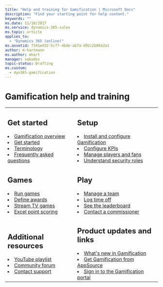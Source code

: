 ```yaml
---
title: "Help and training for Gamification | Microsoft Docs"
description: "Find your starting point for help content."
keywords: ""
ms.date: 11/10/2017
ms.service: dynamics-365-sales
ms.topic: article
applies_to:
  - "Dynamics 365 (online)"
ms.assetid: 7341ed32-5cf7-4bde-ab7a-d92c2b86e2a1
author: m-hartmann
ms.author: mhart
manager: sakudes
topic-status: Drafting
ms.custom:
  - dyn365-gamification
---
```


# Gamification help and training

<table>
<tr>
<td>

<h2>Get started</h2>
<li><a href="increase-employee-productivity.md" data-raw-source="[Gamification overview](increase-employee-productivity.md)">Gamification overview</a></li>
<li><a href="get-started.md" data-raw-source="[Get started](get-started.md)">Get started</a></li>
<li><a href="glossary.md" data-raw-source="[Terminology](glossary.md)">Terminology</a></li>
<li><a href="frequently-asked-questions.md" data-raw-source="[Frequently asked questions](frequently-asked-questions.md)">Frequently asked questions</a></li>
</td>
<td>

<h2>Setup</h2>

<li><a href="manage-gamification-in-dynamics-365-online.md" data-raw-source="[Install and configure Gamification](manage-gamification-in-dynamics-365-online.md)">Install and configure Gamification</a></li>
<li><a href="configure-kpis.md" data-raw-source="[Configure KPIs](configure-kpis.md)">Configure KPIs</a></li>
<li><a href="manage-players-fans.md" data-raw-source="[Manage players and fans](manage-players-fans.md)">Manage players and fans</a></li>
<li><a href="understand-security-roles.md" data-raw-source="[Understand security roles](understand-security-roles.md)">Understand security roles</a></li>
</td>
</tr>
<tr>
<td>

<h2>Games</h2>

<li><a href="run-games.md" data-raw-source="[Run games](run-games.md)">Run games</a></li>
<li><a href="define-weekly-awards.md" data-raw-source="[Define awards](define-weekly-awards.md)">Define awards</a></li>
<li><a href="configure-view-tvs.md" data-raw-source="[Stream TV games](configure-view-tvs.md)">Stream TV games</a></li>
<li><a href="update-scores-using-excel-point-scoring.md" data-raw-source="[Excel point scoring](update-scores-using-excel-point-scoring.md)">Excel point scoring</a></li>
</td>
<td>

<h2>Play</h2>

<li><a href="manage-fantasy-team.md" data-raw-source="[Manage a team](manage-fantasy-team.md)">Manage a team</a></li>
<li><a href="log-time-off.md" data-raw-source="[Log time off](log-time-off.md)">Log time off</a></li>
<li><a href="view-leaderboard.md" data-raw-source="[See the leaderboard](view-leaderboard.md)">See the leaderboard</a></li>
<li><a href="contact-commissioner.md" data-raw-source="[Contact a commissioner](contact-commissioner.md)">Contact a commissioner</a></li>
</td>
</tr>
<tr>
<td>

<h2> Additional resources </h2>

<li><a href="https://go.microsoft.com/fwlink/p/?LinkId=825549" data-raw-source="[YouTube playlist](https://go.microsoft.com/fwlink/p/?LinkId=825549)">YouTube playlist</a></li>
<li><a href="https://go.microsoft.com/fwlink/p/?LinkId=825550" data-raw-source="[Community forum](https://go.microsoft.com/fwlink/p/?LinkId=825550)">Community forum</a></li>
<li><a href="https://go.microsoft.com/fwlink/p/?LinkId=394391" data-raw-source="[Contact support](https://go.microsoft.com/fwlink/p/?LinkId=394391)">Contact support</a></li>

</td>
<td>

<h2> Product updates and links </h2>

<li><a href="../gamification/release-notes.md" data-raw-source="[What&#39;s new in Gamification](../gamification/release-notes.md)">What&#39;s new in Gamification</a></li>
<li><a href="https://appsource.microsoft.com/en-us/product/dynamics-365/mscrm.f6d23ec7-255c-4bd8-8c99-dc041d5cb8b3" data-raw-source="[Get Gamification from AppSource](https://appsource.microsoft.com/en-us/product/dynamics-365/mscrm.f6d23ec7-255c-4bd8-8c99-dc041d5cb8b3)">Get Gamification from AppSource</a></li>
<li><a href="https://go.microsoft.com/fwlink/p/?linkid=830344" data-raw-source="[Sign in to the Gamification portal](https://go.microsoft.com/fwlink/p/?linkid=830344)">Sign in to the Gamification portal</a></li>
</td>
</tr>
</table>
